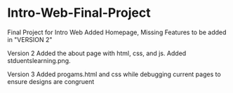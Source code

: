 # Intro-Web-Final-Project
Final Project for Intro Web
Added Homepage, Missing Features to be added in "VERSION 2"

Version 2
Added the about page with html, css, and js. 
Added stduentslearning.png.

Version 3
Added progams.html and css while debugging current pages to ensure designs are congruent
